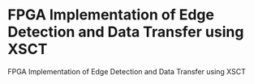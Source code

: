 # FPGA Implementation of Edge Detection and Data Transfer using XSCT
FPGA Implementation of Edge Detection and Data Transfer using XSCT
